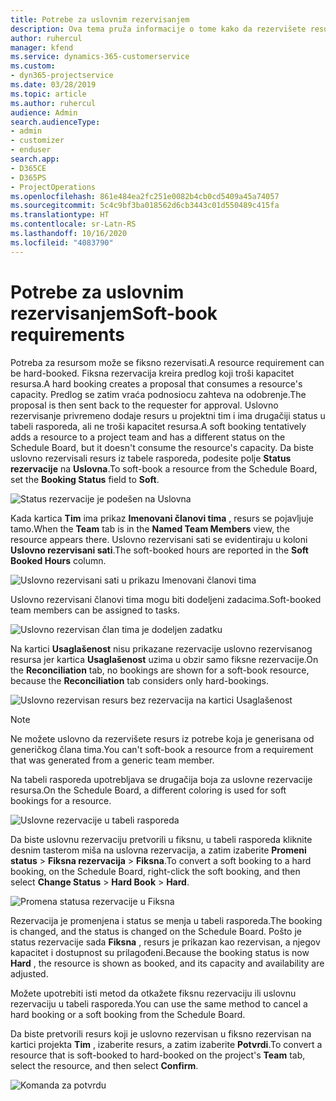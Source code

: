 ```yaml
---
title: Potrebe za uslovnim rezervisanjem
description: Ova tema pruža informacije o tome kako da rezervišete resurse prema potrebama za uslovnim rezervisanjem.
author: ruhercul
manager: kfend
ms.service: dynamics-365-customerservice
ms.custom:
- dyn365-projectservice
ms.date: 03/28/2019
ms.topic: article
ms.author: ruhercul
audience: Admin
search.audienceType:
- admin
- customizer
- enduser
search.app:
- D365CE
- D365PS
- ProjectOperations
ms.openlocfilehash: 861e484ea2fc251e0082b4cb0cd5409a45a74057
ms.sourcegitcommit: 5c4c9bf3ba018562d6cb3443c01d550489c415fa
ms.translationtype: HT
ms.contentlocale: sr-Latn-RS
ms.lasthandoff: 10/16/2020
ms.locfileid: "4083790"
---
```

# <a name="soft-book-requirements"></a><span data-ttu-id="41945-103">Potrebe za uslovnim rezervisanjem</span><span class="sxs-lookup"><span data-stu-id="41945-103">Soft-book requirements</span></span>

<span data-ttu-id="41945-104">Potreba za resursom može se fiksno rezervisati.</span><span class="sxs-lookup"><span data-stu-id="41945-104">A resource requirement can be hard-booked.</span></span> <span data-ttu-id="41945-105">Fiksna rezervacija kreira predlog koji troši kapacitet resursa.</span><span class="sxs-lookup"><span data-stu-id="41945-105">A hard booking creates a proposal that consumes a resource's capacity.</span></span> <span data-ttu-id="41945-106">Predlog se zatim vraća podnosiocu zahteva na odobrenje.</span><span class="sxs-lookup"><span data-stu-id="41945-106">The proposal is then sent back to the requester for approval.</span></span> <span data-ttu-id="41945-107">Uslovno rezervisanje privremeno dodaje resurs u projektni tim i ima drugačiji status u tabeli rasporeda, ali ne troši kapacitet resursa.</span><span class="sxs-lookup"><span data-stu-id="41945-107">A soft booking tentatively adds a resource to a project team and has a different status on the Schedule Board, but it doesn't consume the resource's capacity.</span></span> <span data-ttu-id="41945-108">Da biste uslovno rezervisali resurs iz tabele rasporeda, podesite polje **Status rezervacije** na **Uslovna**.</span><span class="sxs-lookup"><span data-stu-id="41945-108">To soft-book a resource from the Schedule Board, set the **Booking Status** field to **Soft**.</span></span>

![Status rezervacije je podešen na Uslovna](media/Resource-Management-image77.png)

<span data-ttu-id="41945-110">Kada kartica **Tim** ima prikaz **Imenovani članovi tima** , resurs se pojavljuje tamo.</span><span class="sxs-lookup"><span data-stu-id="41945-110">When the **Team** tab is in the **Named Team Members** view, the resource appears there.</span></span> <span data-ttu-id="41945-111">Uslovno rezervisani sati se evidentiraju u koloni **Uslovno rezervisani sati**.</span><span class="sxs-lookup"><span data-stu-id="41945-111">The soft-booked hours are reported in the **Soft Booked Hours** column.</span></span>

![Uslovno rezervisani sati u prikazu Imenovani članovi tima](media/Resource-Management-image78.png)

<span data-ttu-id="41945-113">Uslovno rezervisani članovi tima mogu biti dodeljeni zadacima.</span><span class="sxs-lookup"><span data-stu-id="41945-113">Soft-booked team members can be assigned to tasks.</span></span>

![Uslovno rezervisan član tima je dodeljen zadatku](media/Resource-Management-image79.png)

<span data-ttu-id="41945-115">Na kartici **Usaglašenost** nisu prikazane rezervacije uslovno rezervisanog resursa jer kartica **Usaglašenost** uzima u obzir samo fiksne rezervacije.</span><span class="sxs-lookup"><span data-stu-id="41945-115">On the **Reconciliation** tab, no bookings are shown for a soft-book resource, because the **Reconciliation** tab considers only hard-bookings.</span></span>

![Uslovno rezervisan resurs bez rezervacija na kartici Usaglašenost](media/Resource-Management-image80.png)

> [!NOTE]
> <span data-ttu-id="41945-117">Ne možete uslovno da rezervišete resurs iz potrebe koja je generisana od generičkog člana tima.</span><span class="sxs-lookup"><span data-stu-id="41945-117">You can't soft-book a resource from a requirement that was generated from a generic team member.</span></span>

<span data-ttu-id="41945-118">Na tabeli rasporeda upotrebljava se drugačija boja za uslovne rezervacije resursa.</span><span class="sxs-lookup"><span data-stu-id="41945-118">On the Schedule Board, a different coloring is used for soft bookings for a resource.</span></span>

![Uslovne rezervacije u tabeli rasporeda](media/Resource-Management-image81.png)

<span data-ttu-id="41945-120">Da biste uslovnu rezervaciju pretvorili u fiksnu, u tabeli rasporeda kliknite desnim tasterom miša na uslovna rezervacija, a zatim izaberite **Promeni status** \> **Fiksna rezervacija** \> **Fiksna**.</span><span class="sxs-lookup"><span data-stu-id="41945-120">To convert a soft booking to a hard booking, on the Schedule Board, right-click the soft booking, and then select **Change Status** \> **Hard Book** \> **Hard**.</span></span>

![Promena statusa rezervacije u Fiksna](media/Resource-Management-image82.png)

<span data-ttu-id="41945-122">Rezervacija je promenjena i status se menja u tabeli rasporeda.</span><span class="sxs-lookup"><span data-stu-id="41945-122">The booking is changed, and the status is changed on the Schedule Board.</span></span> <span data-ttu-id="41945-123">Pošto je status rezervacije sada **Fiksna** , resurs je prikazan kao rezervisan, a njegov kapacitet i dostupnost su prilagođeni.</span><span class="sxs-lookup"><span data-stu-id="41945-123">Because the booking status is now **Hard** , the resource is shown as booked, and its capacity and availability are adjusted.</span></span>

<span data-ttu-id="41945-124">Možete upotrebiti isti metod da otkažete fiksnu rezervaciju ili uslovnu rezervaciju u tabeli rasporeda.</span><span class="sxs-lookup"><span data-stu-id="41945-124">You can use the same method to cancel a hard booking or a soft booking from the Schedule Board.</span></span>

<span data-ttu-id="41945-125">Da biste pretvorili resurs koji je uslovno rezervisan u fiksno rezervisan na kartici projekta **Tim** , izaberite resurs, a zatim izaberite **Potvrdi**.</span><span class="sxs-lookup"><span data-stu-id="41945-125">To convert a resource that is soft-booked to hard-booked on the project's **Team** tab, select the resource, and then select **Confirm**.</span></span>

![Komanda za potvrdu](media/Resource-Management-image83.png)
